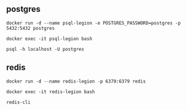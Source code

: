 ## postgres
```
docker run -d --name psql-legion -e POSTGRES_PASSWORD=postgres -p 5432:5432 postgres
```

```
docker exec -it psql-legion bash
```

```
psql -h localhost -U postgres
```

## redis
```
docker run -d --name redis-legion -p 6379:6379 redis
```

```
docker exec -it redis-legion bash
```

```
redis-cli
```
